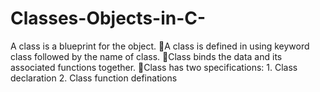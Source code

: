 # Classes-Objects-in-C-
A class is a blueprint for the object. A class is defined in using keyword class followed by the name of class. Class binds the data and its associated functions together. Class has two specifications: 1. Class declaration 2. Class function definations 
